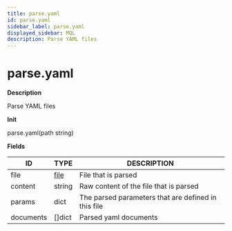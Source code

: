 ```yaml
---
title: parse.yaml
id: parse.yaml
sidebar_label: parse.yaml
displayed_sidebar: MQL
description: Parse YAML files
---
```


# parse.yaml

**Description**

Parse YAML files

**Init**

parse.yaml(path string)

**Fields**

| ID        | TYPE            | DESCRIPTION                                         |
| --------- | --------------- | --------------------------------------------------- |
| file      | [file](file.md) | File that is parsed                                 |
| content   | string          | Raw content of the file that is parsed              |
| params    | dict            | The parsed parameters that are defined in this file |
| documents | &#91;&#93;dict  | Parsed yaml documents                               |
